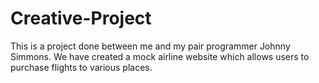 # Creative-Project

This is a project done between me and my pair programmer Johnny Simmons. We have created a mock airline website which allows users to purchase flights to various places.
